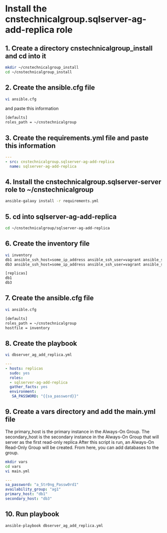 # Install the cnstechnicalgroup.sqlserver-ag-add-replica role

## 1. Create a directory cnstechnicalgroup_install and cd into it

```bash
mkdir ~/cnstechnicalgroup_install
cd ~/cnstechnicalgroup_install
```

## 2. Create the ansible.cfg file

```bash
vi ansible.cfg 
```

and paste this information 

```bash
[defaults]
roles_path = ~/cnstechnicalgroup
```

## 3. Create the requirements.yml file and paste this information

```yaml
---
- src: cnstechnicalgroup.sqlserver-ag-add-replica
  name: sqlserver-ag-add-replica
```


## 4. Install the cnstechnicalgroup.sqlserver-server role to ~/cnstechnicalgroup

```bash
ansible-galaxy install -r requirements.yml
```

## 5. cd into sqlserver-ag-add-replica

```bash
cd ~/cnstechnicalgroup/sqlserver-ag-add-replica
```

## 6. Create the inventory file 

```bash
vi inventory
db1 ansible_ssh_host=some_ip_address ansible_ssh_user=vagrant ansible_ssh_private_key_file=~/.ssh/id_rsa
db3 ansible_ssh_host=some_ip_address ansible_ssh_user=vagrant ansible_ssh_private_key_file=~/.ssh/id_rsa

[replicas]
db1
db3


```

## 7. Create the ansible.cfg file

```bash
vi ansible.cfg 
```

```bash
[defaults]
roles_path = ~/cnstechnicalgroup
hostfile = inventory
```

## 8. Create the playbook

```bash
vi dbserver_ag_add_replica.yml
```

```yaml
---
- hosts: replicas
  sudo: yes
  roles: 
  - sqlserver-ag-add-replica
  gather_facts: yes
  environment:
   SA_PASSWORD: "{{sa_password}}"

```

## 9. Create a vars directory and add the main.yml file

The primary_host is the primary instance in the Always-On Group.
The secondary_host is the secondary instance in the Always-On Group that will server as the first read-only replica
After this script is run, an Always-On Read-Only Group will be created. From here, you can add databases to the group. 

```bash
mkdir vars
cd vars
vi main.yml
```

```yaml
---
sa_password: "a_Str0ng_Passw0rd1"
availability_group: "ag1"
primary_host: "db1"
secondary_host: "db3"
```


## 10. Run playbook

```bash
ansible-playbook dbserver_ag_add_replica.yml
```


